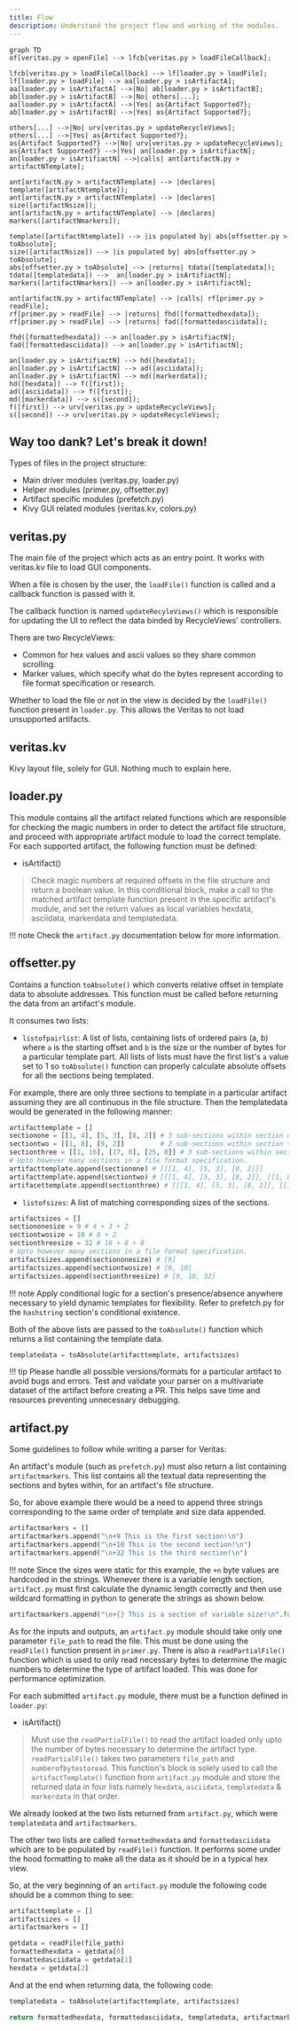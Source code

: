 ```yaml
---
title: Flow
description: Understand the project flow and working of the modules.
---
```


``` mermaid
graph TD
of[veritas.py > openFile] --> lfcb[veritas.py > loadFileCallback];

lfcb[veritas.py > loadFileCallback] --> lf[loader.py > loadFile];
lf[loader.py > loadFile] --> aa[loader.py > isArtifactA];
aa[loader.py > isArtifactA] -->|No| ab[loader.py > isArtifactB];
ab[loader.py > isArtifactB] -->|No| others[...];
aa[loader.py > isArtifactA] -->|Yes| as{Artifact Supported?};
ab[loader.py > isArtifactB] -->|Yes| as{Artifact Supported?};

others[...] -->|No| urv[veritas.py > updateRecycleViews];
others[...] -->|Yes| as{Artifact Supported?};
as{Artifact Supported?} -->|No| urv[veritas.py > updateRecycleViews];
as{Artifact Supported?} -->|Yes| an[loader.py > isArtifiactN];
an[loader.py > isArtifiactN] -->|calls| ant[artifactN.py > artifactNTemplate];

ant[artifactN.py > artifactNTemplate] --> |declares| template([artifactNtemplate]);
ant[artifactN.py > artifactNTemplate] --> |declares| size([artifactNsize]);
ant[artifactN.py > artifactNTemplate] --> |declares| markers([artifactNmarkers]);

template([artifactNtemplate]) --> |is populated by| abs[offsetter.py > toAbsolute];
size([artifactNsize]) --> |is populated by| abs[offsetter.py > toAbsolute];
abs[offsetter.py > toAbsolute] --> |returns| tdata([templatedata]);
tdata([templatedata]) -->  an[loader.py > isArtifiactN];
markers([artifactNmarkers]) --> an[loader.py > isArtifiactN];

ant[artifactN.py > artifactNTemplate] --> |calls| rf[primer.py > readFile];
rf[primer.py > readFile] --> |returns| fhd([formattedhexdata]);
rf[primer.py > readFile] --> |returns| fad([formattedasciidata]);

fhd([formattedhexdata]) --> an[loader.py > isArtifiactN];
fad([formattedasciidata]) --> an[loader.py > isArtifiactN];

an[loader.py > isArtifiactN] --> hd([hexdata]);
an[loader.py > isArtifiactN] --> ad([asciidata]);
an[loader.py > isArtifiactN] --> md([markerdata]);
hd([hexdata]) --> f([first]);
ad([asciidata]) --> f([first]);
md([markerdata]) --> s([second]);
f([first]) --> urv[veritas.py > updateRecycleViews];
s([second]) --> urv[veritas.py > updateRecycleViews];
```

## Way too dank? Let's break it down!

Types of files in the project structure:

* Main driver modules (veritas.py, loader.py)
* Helper modules (primer.py, offsetter.py)
* Artifact specific modules (prefetch.py)
* Kivy GUI related modules (veritas.kv, colors.py)

## veritas.py
The main file of the project which acts as an entry point. It works with veritas.kv file to load GUI components.

When a file is chosen by the user, the `loadFile()` function is called and a callback function is passed with it.

The callback function is named `updateRecyleViews()` which is responsible for updating the UI to reflect the data binded by RecycleViews' controllers.

There are two RecycleViews:

* Common for hex values and ascii values so they share common scrolling.
* Marker values, which specify what do the bytes represent according to file format specification or research.

Whether to load the file or not in the view is decided by the `loadFile()` function present in `loader.py`. This allows the Veritas to not load unsupported artifacts.

## veritas.kv
Kivy layout file, solely for GUI. Nothing much to explain here.

## loader.py
This module contains all the artifact related functions which are responsible for checking the magic numbers in order to detect the artifact file structure, and proceed with appropriate artifact module to load the correct template.
For each supported artifact, the following function must be defined:

* isArtifact()
> Check magic numbers at required offsets in the file structure and return a boolean value.
> In this conditional block, make a call to the matched artifact template function present in the specific artifact's module, and set the return values as local variables hexdata, asciidata, markerdata and templatedata.

!!! note
    Check the `artifact.py` documentation below for more information.

## offsetter.py
Contains a function `toAbsolute()` which converts relative offset in template data to absolute addresses. This function must be called before returning the data from an artifact's module.

It consumes two lists:

* `listofpairlist`: A list of lists, containing lists of ordered pairs (a, b) where `a` is the starting offset and `b` is the size or the number of bytes for a particular template part. All lists of lists must have the first list's `a` value set to 1 so `toAbsolute()` function can properly calculate absolute offsets for all the sections being templated.

For example, there are only three sections to template in a particular artifact assuming they are all continuous in the file structure. Then the templatedata would be generated in the following manner:
```python
artifacttemplate = []
sectionone = [[1, 4], [5, 3], [8, 2]] # 3 sub-sections within section one of sizes 4, 3 and 2 bytes respectively.
sectiontwo = [[1, 8], [9, 2]]         # 2 sub-sections within section two of sizes 8 and 2 bytes respectively.
sectionthree = [[1, 16], [17, 8], [25, 8]] # 3 sub-sections within section one of sizes 16, 8 and 8 bytes respectively.
# Upto however many sections in a file format specification.
artifacttemplate.append(sectionone) # [[[1, 4], [5, 3], [8, 2]]]
artifacttemplate.append(sectiontwo) # [[[1, 4], [5, 3], [8, 2]], [[1, 8], [9, 2]]]
artifacettemplate.append(sectionthree) # [[[1, 4], [5, 3], [8, 2]], [[1, 8], [9, 2]], [[1, 16], [17, 8], [25, 8]]]
```

* `listofsizes`: A list of matching corresponding sizes of the sections.
```python
artifactsizes = []
sectiononesize = 9 # 4 + 3 + 2
sectiontwosize = 10 # 8 + 2
sectionthreesize = 32 # 16 + 8 + 8
# Upto however many sections in a file format specification.
artifactsizes.append(sectiononesize) # [9]
artifactsizes.append(sectiontwosize) # [9, 10]
artifactsizes.append(sectionthreesize) # [9, 10, 32]
```
!!! note
    Apply conditional logic for a section's presence/absence anywhere necessary to yield dynamic templates for flexibility.
    Refer to prefetch.py for the `hashstring` section's conditional existence.

Both of the above lists are passed to the `toAbsolute()` function which returns a list containing the template data.
```python
templatedata = toAbsolute(artifacttemplate, artifactsizes)
```

!!! tip
    Please handle all possible versions/formats for a particular artifact to avoid bugs and errors.
    Test and validate your parser on a multivariate dataset of the artifact before creating a PR.
    This helps save time and resources preventing unnecessary debugging.

## artifact.py

Some guidelines to follow while writing a parser for Veritas:

An artifact's module (such as `prefetch.py`) must also return a list containing `artifactmarkers`.
This list contains all the textual data representing the sections and bytes within, for an artifact's file structure.

So, for above example there would be a need to append three strings corresponding to the same order of template and size data appended.
```python
artifactmarkers = []
artifactmarkers.append("\n+9 This is the first section!\n")
artifactmarkers.append("\n+10 This is the second section!\n")
artifactmarkers.append("\n+32 This is the third section!\n")
```
!!! note
    Since the sizes were static for this example, the `+n` byte values are hardcoded in the strings. Whenever there is a variable length section, `artifact.py` must first calculate the dynamic length correctly and then use wildcard formatting in python to generate the strings as shown below.
```python
artifactmarkers.append("\n+{} This is a section of variable size!\n".format(variablesizecalculatedbyseeklogic))   
```

As for the inputs and outputs, an `artifact.py` module should take only one parameter `file_path` to read the file. This must be done using the `readFile()` function present in `primer.py`. There is also a `readPartialFile()` function which is used to only read necessary bytes to determine the magic numbers to determine the type of artifact loaded. This was done for performance optimization.

For each submitted `artifact.py` module, there must be a function defined in `loader.py`:

* isArtifact()
> Must use the `readPartialFile()` to read the artifact loaded only upto the number of bytes necessary to determine the artifact type. `readPartialFile()` takes two parameters `file_path` and `numberofbytestoread`.
> This function's block is solely used to call the `artifactTemplate()` function from `artifact.py` module and store the returned data in four lists namely `hexdata`, `asciidata`, `templatedata` & `markerdata` in that order.

We already looked at the two lists returned from `artifact.py`, which were `templatedata` and `artifactmarkers`.

The other two lists are called `formattedhexdata` and `formattedasciidata` which are to be populated by `readFile()` function. It performs some under the hood formatting to make all the data as it should be in a typical hex view.

So, at the very beginning of an `artifact.py` module the following code should be a common thing to see:
```python
artifacttemplate = []
artifactsizes = []
artifactmarkers = []

getdata = readFile(file_path)
formattedhexdata = getdata[0]
formattedasciidata = getdata[1]
hexdata = getdata[2]
```

And at the end when returning data, the following code:
```python
templatedata = toAbsolute(artifacttemplate, artifactsizes)

return formattedhexdata, formattedasciidata, templatedata, artifactmarkers
```